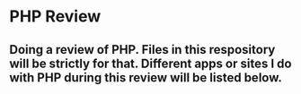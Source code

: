# PHP Review
## Doing a review of PHP. Files in this respository will be strictly for that. Different apps or sites I do with PHP during this review will be listed below.
